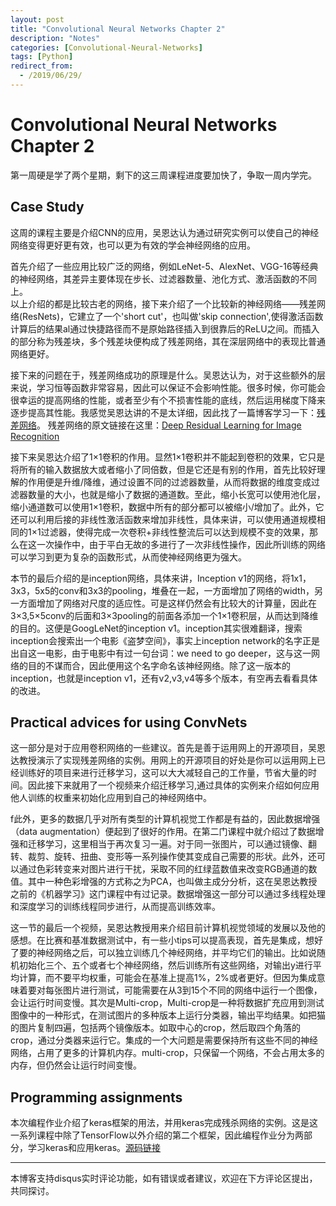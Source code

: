 ```yaml
---
layout: post
title: "Convolutional Neural Networks Chapter 2"
description: "Notes"
categories: [Convolutional-Neural-Networks]
tags: [Python]
redirect_from:
  - /2019/06/29/
---
```


# Convolutional Neural Networks Chapter 2  

第一周硬是学了两个星期，剩下的这三周课程进度要加快了，争取一周内学完。  

## Case Study  

这周的课程主要是介绍CNN的应用，吴恩达认为通过研究实例可以使自己的神经网络变得更好更有效，也可以更为有效的学会神经网络的应用。 

首先介绍了一些应用比较广泛的网络，例如LeNet-5、AlexNet、VGG-16等经典的神经网络，其差异主要体现在步长、过滤器数量、池化方式、激活函数的不同上。  
以上介绍的都是比较古老的网络，接下来介绍了一个比较新的神经网络——残差网络(ResNets)，它建立了一个'short cut'，也叫做'skip connection',使得激活函数计算后的结果al通过快捷路径而不是原始路径插入到很靠后的ReLU之间。而插入的部分称为残差块，多个残差块便构成了残差网络，其在深层网络中的表现比普通网络更好。  

接下来的问题在于，残差网络成功的原理是什么。吴恩达认为，对于这些额外的层来说，学习恒等函数非常容易，因此可以保证不会影响性能。很多时候，你可能会很幸运的提高网络的性能，或者至少有个不损害性能的底线，然后运用梯度下降来逐步提高其性能。我感觉吴恩达讲的不是太详细，因此找了一篇博客学习一下：[残差网络](https://www.cnblogs.com/wuliytTaotao/p/9560205.html)。  残差网络的原文链接在这里：[Deep Residual Learning for Image Recognition](https://www.cv-foundation.org/openaccess/content_cvpr_2016/papers/He_Deep_Residual_Learning_CVPR_2016_paper.pdf)  

接下来吴恩达介绍了1×1卷积的作用。显然1×1卷积并不能起到卷积的效果，它只是将所有的输入数据放大或者缩小了同倍数，但是它还是有别的作用，首先比较好理解的作用便是升维/降维，通过设置不同的过滤器数量，从而将数据的维度变成过滤器数量的大小，也就是缩小了数据的通道数。至此，缩小长宽可以使用池化层，缩小通道数可以使用1×1卷积，数据中所有的部分都可以被缩小/增加了。此外，它还可以利用后接的非线性激活函数来增加非线性，具体来讲，可以使用通道规模相同的1×1过滤器，使得完成一次卷积+非线性整流后可以达到规模不变的效果，那么在这一次操作中，由于平白无故的多进行了一次非线性操作，因此所训练的网络可以学习到更为复杂的函数形式，从而使神经网络更为强大。  

本节的最后介绍的是inception网络，具体来讲，Inception v1的网络，将1x1，3x3，5x5的conv和3x3的pooling，堆叠在一起，一方面增加了网络的width，另一方面增加了网络对尺度的适应性。可是这样仍然会有比较大的计算量，因此在3×3,5×5conv的后面和3×3pooling的前面各添加一个1×1卷积层，从而达到降维的目的。这便是GoogLeNet的inception v1。inception其实很难翻译，搜索inception会搜索出一个电影《盗梦空间》，事实上inception network的名字正是出自这一电影，由于电影中有过一句台词：we need to go deeper，这与这一网络的目的不谋而合，因此便用这个名字命名该神经网络。除了这一版本的inception，也就是inception v1，还有v2,v3,v4等多个版本，有空再去看看具体的改进。  

## Practical advices for using ConvNets  

这一部分是对于应用卷积网络的一些建议。首先是善于运用网上的开源项目，吴恩达教授演示了实现残差网络的实例。用网上的开源项目的好处是你可以运用网上已经训练好的项目来进行迁移学习，这可以大大减轻自己的工作量，节省大量的时间。因此接下来就用了一个视频来介绍迁移学习,通过具体的实例来介绍如何应用他人训练的权重来初始化应用到自己的神经网络中。  

f此外，更多的数据几乎对所有类型的计算机视觉工作都是有益的，因此数据增强（data augmentation）便起到了很好的作用。在第二门课程中就介绍过了数据增强和迁移学习，这里相当于再次复习一遍。对于同一张图片，可以通过镜像、翻转、裁剪、旋转、扭曲、变形等一系列操作使其变成自己需要的形状。此外，还可以通过色彩转变来对图片进行干扰，采取不同的红绿蓝数值来改变RGB通道的数值。其中一种色彩增强的方式称之为PCA，也叫做主成分分析，这在吴恩达教授之前的《机器学习》这门课程中有过记录。数据增强这一部分可以通过多线程处理和深度学习的训练线程同步进行，从而提高训练效率。  

这一节的最后一个视频，吴恩达教授用来介绍目前计算机视觉领域的发展以及他的感想。在比赛和基准数据测试中，有一些小tips可以提高表现，首先是集成，想好了要的神经网络之后，可以独立训练几个神经网络，并平均它们的输出。比如说随机初始化三个、五个或者七个神经网络，然后训练所有这些网络，对输出y进行平均计算，而不要平均权重，可能会在基准上提高1%，2%或者更好。但因为集成意味着要对每张图片进行测试，可能需要在从3到15个不同的网络中运行一个图像，会让运行时间变慢。其次是Multi-crop，Multi-crop是一种将数据扩充应用到测试图像中的一种形式，在测试图片的多种版本上运行分类器，输出平均结果。如把猫的图片复制四遍，包括两个镜像版本。如取中心的crop，然后取四个角落的crop，通过分类器来运行它。集成的一个大问题是需要保持所有这些不同的神经网络，占用了更多的计算机内存。multi-crop，只保留一个网络，不会占用太多的内存，但仍然会让运行时间变慢。  

## Programming assignments  

本次编程作业介绍了keras框架的用法，并用keras完成残杀网络的实例。这是这一系列课程中除了TensorFlow以外介绍的第二个框架，因此编程作业分为两部分，学习keras和应用keras。[源码链接](https://github.com/JustinYuu/Deeplearning-study/tree/master/Convolution%20Nerual%20Network)  

---
本博客支持disqus实时评论功能，如有错误或者建议，欢迎在下方评论区提出，共同探讨。  

